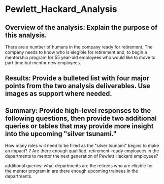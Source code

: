 # Pewlett_Hackard_Analysis

## Overview of the analysis: Explain the purpose of this analysis.
There are a number of humans in the company ready for retirement. The company needs to know who is elegible for retirement and, to begin a mentorship program for 55 year-old employees who would like to move to part time but mentor new employees.  


## Results: Provide a bulleted list with four major points from the two analysis deliverables. Use images as support where needed.



## Summary: Provide high-level responses to the following questions, then provide two additional queries or tables that may provide more insight into the upcoming "silver tsunami."
How many roles will need to be filled as the "silver tsunami" begins to make an impact? 7
Are there enough qualified, retirement-ready employees in the departments to mentor the next generation of Pewlett Hackard employees?

additional queries: what departments are the retirees who are eligible for the mentor program in
are there enough upcoming trainees in the departments. 
